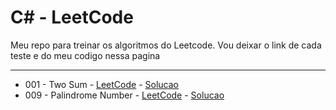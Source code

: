 # C# - LeetCode

Meu repo para treinar os algoritmos do Leetcode.
Vou deixar o link de cada teste e do meu codigo nessa pagina

---

- 001 - Two Sum - [LeetCode](https://leetcode.com/problems/two-sum/) - [Solucao](https://github.com/Robert1802/LeetCode-CSharp/blob/master/001_TwoSum/Program.cs)
- 009 - Palindrome Number - [LeetCode](https://leetcode.com/problems/palindrome-number/) - [Solucao](https://github.com/Robert1802/LeetCode-CSharp/blob/master/009_PalindromeNumber/Program.cs)